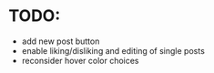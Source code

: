 # TODO:

- add new post button
- enable liking/disliking and editing of single posts
- reconsider hover color choices